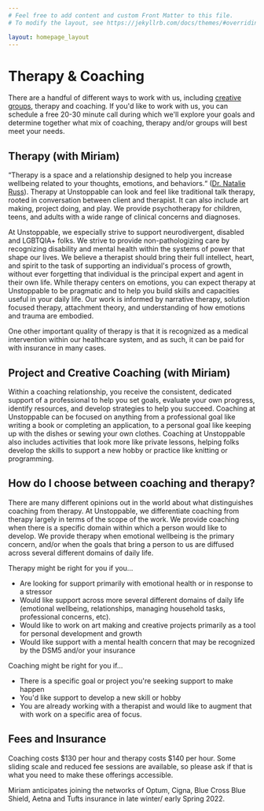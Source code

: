 ```yaml
---
# Feel free to add content and custom Front Matter to this file.
# To modify the layout, see https://jekyllrb.com/docs/themes/#overriding-theme-defaults

layout: homepage_layout
---
```

# Therapy & Coaching

There are a handful of different ways to work with us, including [creative groups](groups.html), therapy and coaching. If you&#39;d like to work with us, you can schedule a free 20-30 minute call during which we&#39;ll explore your goals and determine together what mix of coaching, therapy and/or groups will best meet your needs. 

## **Therapy (with Miriam)**

&#8220;Therapy is a space and a relationship designed to help you increase wellbeing related to your thoughts, emotions, and behaviors.&#8220; ([Dr. Natalie Russ](https://www.natalierusspsyd.com/)). Therapy at Unstoppable can look and feel like traditional talk therapy, rooted in conversation between client and therapist. It can also include art making, project doing, and play. We provide psychotherapy for children, teens, and adults with a wide range of clinical concerns and diagnoses. 

At Unstoppable, we especially strive to support neurodivergent, disabled and LGBTQIA+ folks. We strive to provide non-pathologizing care by recognizing disability and mental health within the systems of power that shape our lives. We believe a therapist should bring their full intellect, heart, and spirit to the task of supporting an individual&#39;s process of growth, without ever forgetting that individual is the principal expert and agent in their own life. While therapy centers on emotions, you can expect therapy at Unstoppable to be pragmatic and to help you build skills and capacities useful in your daily life. Our work is informed by narrative therapy, solution focused therapy, attachment theory, and understanding of how emotions and trauma are embodied. 

One other important quality of therapy is that it is recognized as a medical intervention within our healthcare system, and as such, it can be paid for with insurance in many cases. 

## **Project and Creative Coaching (with Miriam)**

Within a coaching relationship, you receive the consistent, dedicated support of a professional to help you set goals, evaluate your own progress, identify resources, and develop strategies to help you succeed. Coaching at Unstoppable can be focused on anything from a professional goal like writing a book or completing an application, to a personal goal like keeping up with the dishes or sewing your own clothes. Coaching at Unstoppable also includes activities that look more like private lessons, helping folks develop the skills to support a new hobby or practice like knitting or programming. 

## **How do I choose between coaching and therapy?**

There are many different opinions out in the world about what distinguishes coaching from therapy. At Unstoppable, we differentiate coaching from therapy largely in terms of the scope of the work. We provide coaching when there is a specific domain within which a person would like to develop. We provide therapy when emotional wellbeing is the primary concern, and/or when the goals that bring a person to us are diffused across several different domains of daily life. 

Therapy might be right for you if you&#8230;

- Are looking for support primarily with emotional health or in response to a stressor
- Would like support across more several different domains of daily life (emotional wellbeing, relationships, managing household tasks, professional concerns, etc).
- Would like to work on art making and creative projects primarily as a tool for personal development and growth
- Would like support with a mental health concern that may be recognized by the DSM5 and/or your insurance

Coaching might be right for you if&#8230; 

- There is a specific goal or project you&#39;re seeking support to make happen
- You&#39;d like support to develop a new skill or hobby
- You are already working with a therapist and would like to augment that with work on a specific area of focus.

## Fees and Insurance

Coaching costs $130 per hour and therapy costs $140 per hour. Some sliding scale and reduced fee sessions are available, so please ask if that is what you need to make these offerings accessible. 

Miriam anticipates joining the networks of Optum, Cigna, Blue Cross Blue Shield, Aetna and Tufts insurance in late winter/ early Spring 2022.